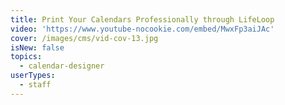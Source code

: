 ```yaml
---
title: Print Your Calendars Professionally through LifeLoop
video: 'https://www.youtube-nocookie.com/embed/MwxFp3aiJAc'
cover: /images/cms/vid-cov-13.jpg
isNew: false
topics:
  - calendar-designer
userTypes:
  - staff
---
```


